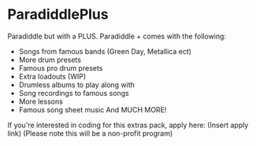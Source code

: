 # ParadiddlePlus
Paradiddle but with a PLUS.
Paradiddle + comes with the following:
- Songs from famous bands (Green Day, Metallica ect)
- More drum presets
- Famous pro drum presets
- Extra loadouts (WIP)
- Drumless albums to play along with
- Song recordings to famous songs
- More lessons
- Famous song sheet music
And MUCH MORE!

If you're interested in coding for this extras pack, apply here: (Insert apply link)
(Please note this will be a non-profit program)
